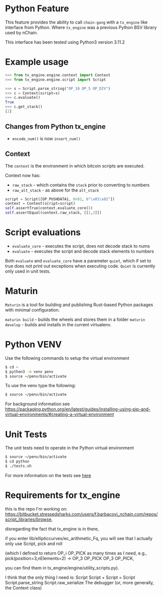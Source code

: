 # Python Feature

This feature provides the ability to call `chain-gang` with a `tx_engine` like interface from Python. Where `tx_engine` was a previous Python BSV library used by nChain.

This interface has been tested using Python3 version 3.11.2

# Example usage

```python
>>> from tx_engine.engine.context import Context
>>> from tx_engine.engine.script import Script

>>> s = Script.parse_string("OP_10 OP_5 OP_DIV")
>>> c = Context(script=s)
>>> c.evaluate()
True
>>> c.get_stack()
[2]
```

## Changes from Python tx_engine

* `encode_num()` is now `insert_num()`


## Context

The `context` is the environment in which bitcoin scripts are executed.

Context now has: 

* `raw_stack` - which contains the `stack` prior to converting to numbers
* `raw_alt_stack` - as above for the `alt_stack`
```python
script = Script([OP_PUSHDATA1, 0x02, b"\x01\x02"])
context = Context(script=script)
self.assertTrue(context.evaluate_core())
self.assertEqual(context.raw_stack, [[1,2]])
```

# Script evaluations 
* `evaluate_core` - executes the script, does not decode stack to nums
* `evaluate` - executes the script and decode stack elements to numbers

 Both `evaluate` and `evaluate_core` have a parameter `quiet`, which if set to true does not print out exceptions when executing code.
 `Quiet` is currently only used in unit tests.


# Maturin
`Maturin` is a tool for building and publishing Rust-based Python packages with minimal configuration. 

`maturin build` - builds the wheels and stores them in a folder
`maturin develop` - builds and installs in the current virtualenv.


# Python VENV

Use the following commands to setup the virtual environment

```bash
$ cd ~
$ python3 -m venv penv
$ source ~/penv/bin/activate
```

To use the venv type the following:

```bash
$ source ~/penv/bin/activate
```

For background information see
https://packaging.python.org/en/latest/guides/installing-using-pip-and-virtual-environments/#creating-a-virtual-environment


# Unit Tests
The unit tests need to operate in the Python virtual environment

```bash
$ source ~/penv/bin/activate
$ cd python
$ ./tests.sh
```

For more information on the tests see [here](src/tests/README.md)

# Requirements for tx_engine

this is the repo I'm working on: https://bitbucket.stressedsharks.com/users/f.barbacovi_nchain.com/repos/script_libraries/browse, 

disregarding the fact that tx_engine is in there, 

if you enter lib/ellipticcurves/ec_arithmetic_Fq, 
you will see that I actually only use Script, pick and roll 

(which I defined to return OP_i OP_PICK as many times as I need, e.g., pick(position=3,nElements=2) -> OP_3 OP_PICK OP_3 OP_PICK, 

you can find them in tx_engine/engine/utility_scripts.py).

I think that the only thing I need is:
Script
Script + Script = Script
Script.parse_string
Script.raw_serialize
The debugger (or, more generally, the Context class)